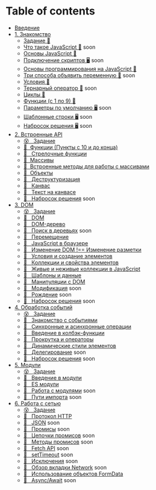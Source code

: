 # Table of contents

* [Введение](README.md)
* [1. Знакомство](01/README.md)
  * [Задание &#129327;](01/task.md)
  * [Что такое JavaScript &#128215;]() soon
  * [Основы JavaScript &#128170;](https://htmlacademy.ru/courses/343)
  * [Подключение скриптов &#128421;]() soon
  * [Основы программирования на JavaScript &#128170;](https://htmlacademy.ru/courses/207)
  * [Три способа объявить переменную &#128215;]() soon
  * [Условия &#128170;](https://htmlacademy.ru/courses/209)
  * [Тернарный оператор &#128215;]() soon
  * [Циклы &#128170;](https://htmlacademy.ru/courses/211)
  * [Функции (c 1 по 9) &#128170;](https://htmlacademy.ru/courses/215)
  * [Параметры по умолчанию &#128421;]() soon
  * [Шаблонные строки &#128421;]() soon
  * [Набросок решения &#128421;]() soon
* [2. Встроенные API](02/README.md)
  * [😵 &#160; Задание](02/task.md) 
  * [&#128170;&#160; Функции (Пункты с 10 и до конца)](https://htmlacademy.ru/courses/215) 
  * [🎥 &#160; Стрелочные функции](https://youtu.be/C0Mx2yPysLI)
  * [&#128170;&#160; Массивы](https://htmlacademy.ru/courses/213) 
  * [&#128215;&#160; Встроенные методы для работы с массивами](02/arrays-methods.md) 
  * [&#128170;&#160; Объекты](https://htmlacademy.ru/courses/217) 
  * [🎥 &#160; Деструктуризация](https://youtu.be/tGV7QSCPlDI)
  * [🎥 &#160; Канвас](02/canvas.md)
  * [🎥 &#160; Текст на канвасе](02/canvas-text.md)
  * [🎥 &#160; Набросок решения]() soon
* [3. DOM](03/README.md)
  * [😵 &#160; Задание](03/task.md) 
  * [📗 &#160; DOM](03/dom.md)
  * [📗 &#160; DOM-дерево](03/dom-tree.md)
  * [📗 &#160; Поиск в деревьях]() soon
  * [🎥 &#160; Перемещение](03/moving.md)
  * [💪 &#160; JavaScript в браузере ](https://htmlacademy.ru/courses/219)
  * [🎥 &#160; Изменение DOM !== Изменение разметки](03/changes-dom.md)
  * [💪 &#160; Условия и создание элементов ](https://htmlacademy.ru/courses/347)
  * [💪 &#160; Коллекции и свойства элементов ](https://htmlacademy.ru/courses/349)
  * [📗 &#160; Живые и неживые коллекции в JavaScript](03/live-non-live-collections.md)
  * [📗 &#160; Шаблоны и данные](03/templates-and-data.md)
  * [💪 &#160; Манипуляции с DOM](https://htmlacademy.ru/courses/303)
  * [🎥 &#160; Модификация]() soon
  * [🎥 &#160; Рождение]() soon
  * [🎥 &#160; Набросок решения]() soon
* [4. Обработка событий](04/README.md)
  * [😵 &#160; Задание](04/task.md) 
  * [💪 &#160; Знакомство с событиями](https://htmlacademy.ru/courses/273)
  * [📗 &#160; Синхронные и асинхронные операции](04/sync-async.md)
  * [📗 &#160; Введение в колбэк-функции](04/callback.md)
  * [💪 &#160; Прокрутка и операторы ](https://htmlacademy.ru/courses/351)
  * [💪 &#160; Динамические стили элементов ](https://htmlacademy.ru/courses/353)
  * [🎥 &#160; Делегирование]() soon
  * [🎥 &#160; Набросок решения]() soon
* [5. Модули](05/README.md)
  * [😵 &#160; Задание](05/task.md)
  * [📗 &#160; Введение в модули](05/intro.md)
  * [📗 &#160; ES модули](05/export-import.md)
  * [🎥 &#160; Работа с модулями]() soon
  * [📗 &#160; Пути импорта]() soon
* [6. Работа с сетью](06/README.md)
  * [😵 &#160; Задание](06/task.md)
  * [📗 &#160; Протокол HTTP](06/http.md)
  * [📗 &#160; JSON]() soon
  * [📗 &#160; Промисы]() soon
  * [📗 &#160; Цепочки промисов]() soon
  * [📗 &#160; Методы промисов]() soon
  * [📗 &#160; Fetch API]() soon
  * [🎥 &#160; setTimeout]() soon
  * [🎥 &#160; Исключения]() soon
  * [🎥 &#160; Обзор вкладки Network]() soon
  * [📗 &#160; Использование объектов FormData](https://up.htmlacademy.ru/javascript/22/module/7/item/14)
  * [📗 &#160; Async/Await]() soon
